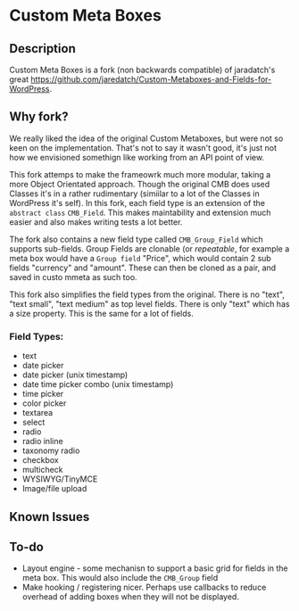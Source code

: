 # Custom Meta Boxes

## Description

Custom Meta Boxes is a fork (non backwards compatible) of jaradatch's great https://github.com/jaredatch/Custom-Metaboxes-and-Fields-for-WordPress. 

## Why fork?

We really liked the idea of the original Custom Metaboxes, but were not so keen on the implementation. That's not to say it wasn't good, it's just not how we envisioned somethign like working from an API point of view.

This fork attemps to make the frameowrk much more modular, taking a more Object Orientated approach. Though the original CMB does used Classes it's in a rather rudimentary (simiilar to a lot of the Classes in WordPress it's self). In this fork, each field type is an extension of the `abstract class` `CMB_Field`. This makes maintability and extension much easier and also makes writing tests a lot better.

The fork also contains a new field type called `CMB_Group_Field` which supports sub-fields. Group Fields are clonable (or _repeatable_, for example a meta box would have a `Group field` "Price", which would contain 2 sub fields "currency" and "amount". These can then be cloned as a pair, and saved in custo mmeta as such too.

This fork also simplifies the field types from the original. There is no "text", "text small", "text medium" as top level fields. There is only "text" which has a size property. This is the same for a lot of fields.


### Field Types:
* text
* date picker
* date picker (unix timestamp)
* date time picker combo (unix timestamp)
* time picker
* color picker
* textarea
* select
* radio 
* radio inline
* taxonomy radio
* checkbox
* multicheck
* WYSIWYG/TinyMCE
* Image/file upload

## Known Issues

## To-do
* Layout engine - some mechanisn to support a basic grid for fields in the meta box. This would also include the `CMB_Group` field
* Make hooking / registering nicer. Perhaps use callbacks to reduce overhead of adding boxes when they will not be displayed.